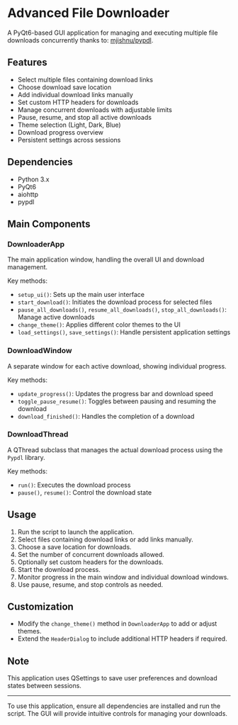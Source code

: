 # Advanced File Downloader

A PyQt6-based GUI application for managing and executing multiple file downloads concurrently thanks to: [mjishnu/pypdl](https://github.com/mjishnu/pypdl).
## Features

- Select multiple files containing download links
- Choose download save location
- Add individual download links manually
- Set custom HTTP headers for downloads
- Manage concurrent downloads with adjustable limits
- Pause, resume, and stop all active downloads
- Theme selection (Light, Dark, Blue)
- Download progress overview
- Persistent settings across sessions

## Dependencies

- Python 3.x
- PyQt6
- aiohttp
- pypdl

## Main Components

### DownloaderApp

The main application window, handling the overall UI and download management.

Key methods:
- `setup_ui()`: Sets up the main user interface
- `start_download()`: Initiates the download process for selected files
- `pause_all_downloads()`, `resume_all_downloads()`, `stop_all_downloads()`: Manage active downloads
- `change_theme()`: Applies different color themes to the UI
- `load_settings()`, `save_settings()`: Handle persistent application settings

### DownloadWindow

A separate window for each active download, showing individual progress.

Key methods:
- `update_progress()`: Updates the progress bar and download speed
- `toggle_pause_resume()`: Toggles between pausing and resuming the download
- `download_finished()`: Handles the completion of a download

### DownloadThread

A QThread subclass that manages the actual download process using the `Pypdl` library.

Key methods:
- `run()`: Executes the download process
- `pause()`, `resume()`: Control the download state

## Usage

1. Run the script to launch the application.
2. Select files containing download links or add links manually.
3. Choose a save location for downloads.
4. Set the number of concurrent downloads allowed.
5. Optionally set custom headers for the downloads.
6. Start the download process.
7. Monitor progress in the main window and individual download windows.
8. Use pause, resume, and stop controls as needed.

## Customization

- Modify the `change_theme()` method in `DownloaderApp` to add or adjust themes.
- Extend the `HeaderDialog` to include additional HTTP headers if required.

## Note

This application uses QSettings to save user preferences and download states between sessions.

---

To use this application, ensure all dependencies are installed and run the script. The GUI will provide intuitive controls for managing your downloads.